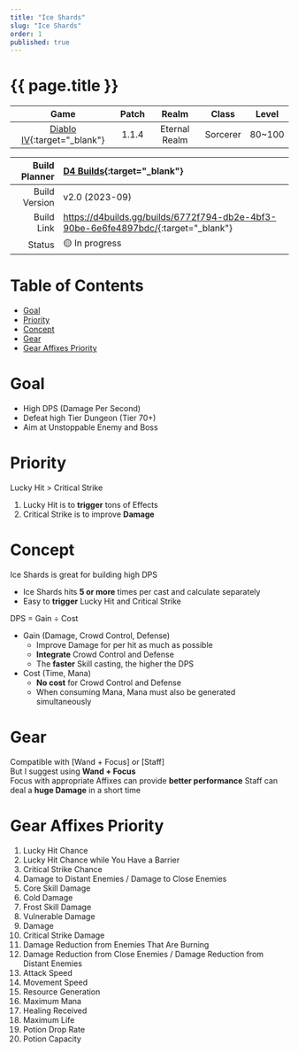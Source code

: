 ```yaml
---
title: "Ice Shards"
slug: "Ice Shards"
order: 1
published: true
---
```


# {{ page.title }} <!-- omit from toc -->

|                             Game                             | Patch |     Realm     |  Class   | Level  |
| :----------------------------------------------------------: | :---: | :-----------: | :------: | :----: |
| [Diablo IV](https://diablo4.blizzard.com/){:target="_blank"} | 1.1.4 | Eternal Realm | Sorcerer | 80~100 |

| Build Planner | [D4 Builds](https://d4builds.gg/){:target="_blank"}                                  |
| ------------: | :----------------------------------------------------------------------------------- |
| Build Version | v2.0 (2023-09)                                                                       |
|    Build Link | <https://d4builds.gg/builds/6772f794-db2e-4bf3-90be-6e6fe4897bdc/>{:target="_blank"} |
|        Status | 🟡 In progress                                                                        |

# Table of Contents <!-- omit from toc -->
- [Goal](#goal)
- [Priority](#priority)
- [Concept](#concept)
- [Gear](#gear)
- [Gear Affixes Priority](#gear-affixes-priority)

# Goal
- High DPS (Damage Per Second)
- Defeat high Tier Dungeon (Tier 70+)
- Aim at Unstoppable Enemy and Boss

# Priority
Lucky Hit > Critical Strike
1. Lucky Hit is to **trigger** tons of Effects
2. Critical Strike is to improve **Damage**

# Concept
Ice Shards is great for building high DPS
- Ice Shards hits **5 or more** times per cast and calculate separately
- Easy to **trigger** Lucky Hit and Critical Strike

DPS = Gain ÷ Cost
- Gain (Damage, Crowd Control, Defense)
  - Improve Damage for per hit as much as possible
  - **Integrate** Crowd Control and Defense
  - The **faster** Skill casting, the higher the DPS
- Cost (Time, Mana)
  - **No cost** for Crowd Control and Defense
  - When consuming Mana, Mana must also be generated simultaneously

# Gear
Compatible with [Wand + Focus] or [Staff]  
But I suggest using **Wand + Focus**  
Focus with appropriate Affixes can provide **better performance**
Staff can deal a **huge Damage** in a short time

# Gear Affixes Priority
1. Lucky Hit Chance
2. Lucky Hit Chance while You Have a Barrier
3. Critical Strike Chance
4. Damage to Distant Enemies / Damage to Close Enemies
5. Core Skill Damage
6. Cold Damage
7. Frost Skill Damage
8. Vulnerable Damage
9. Damage
10. Critical Strike Damage
11. Damage Reduction from Enemies That Are Burning
12. Damage Reduction from Close Enemies /  Damage Reduction from Distant Enemies
13. Attack Speed
14. Movement Speed
15. Resource Generation
16. Maximum Mana
17. Healing Received
18. Maximum Life
19. Potion Drop Rate
20. Potion Capacity
